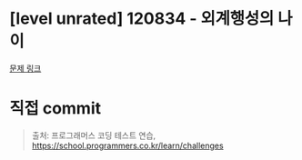 # [level unrated] 120834 - 외계행성의 나이

[문제 링크](https://school.programmers.co.kr/learn/courses/30/lessons/120834)

# 직접 commit

> 출처: 프로그래머스 코딩 테스트 연습, https://school.programmers.co.kr/learn/challenges
